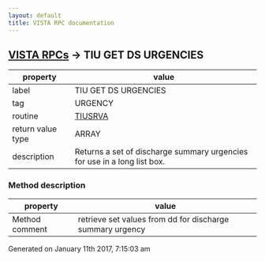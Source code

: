 ```yaml
---
layout: default
title: VISTA RPC documentation
---
```




## [VISTA RPCs](TableOfContent.md) &#8594; TIU GET DS URGENCIES 

 property | value 
--- | --- 
 label | TIU GET DS URGENCIES
 tag | URGENCY
 routine | [TIUSRVA](http://code.osehra.org/dox/Routine_TIUSRVA_source.html)
 return value type | ARRAY
 description | Returns a set of discharge summary urgencies for use in a long list box.


### Method description

 property | value 
--- | --- 
 Method comment | retrieve set values from dd for discharge summary urgency




 Generated on January 11th 2017, 7:15:03 am